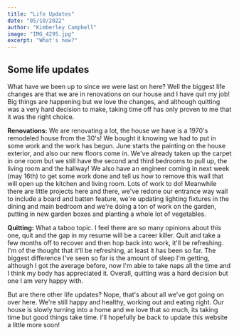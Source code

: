 ```yaml
---
title: "Life Updates"
date: "05/10/2022"
author: "Kimberley Campbell"
image: "IMG_4295.jpg"
excerpt: "What's new?"
---
```


## Some life updates

What have we been up to since we were last on here? Well the biggest life changes are that we are in renovations on our house and I have quit my job! Big things are happening but we love the changes, and although quitting was a very hard decision to make, taking time off has only proven to me that it was the right choice. 

**Renovations:** We are renovating a lot, the house we have is a 1970's remodeled house from the 30's! We bought it knowing we had to put in some work and the work has begun. June starts the painting on the house exterior, and also our new floors come in. We've already taken up the carpet in one room but we still have the second and third bedrooms to pull up, the living room and the hallway! We also have an engineer coming in next week (may 16th) to get some work done and tell us how to remove this wall that will open up the kitchen and living room. Lots of work to do! Meanwhile there are little projects here and there, we've redone our entrance way wall to include a board and batten feature, we're updating lighting fixtures in the dining and main bedroom and we're doing a ton of work on the garden, putting in new garden boxes and planting a whole lot of vegetables. 

**Quitting:** What a taboo topic. I feel there are so many opinions about this one, quit and the gap in my resume will be a career killer. Quit and take a few months off to recover and then hop back into work, it'll be refreshing. I'm of the thought that it'll be refreshing, at least it has been so far. The biggest difference I've seen so far is the amount of sleep I'm getting, although I got the average before, now I'm able to take naps all the time and I think my body has appreciated it. Overall, quitting was a hard decision but one I am very happy with. 

But are there other life updates? Nope, that's about all we've got going on over here. We're still happy and healthy, working out and eating right. Our house is slowly turning into a home and we love that so much, its taking time but good things take time. I'll hopefully be back to update this website a little more soon! 
